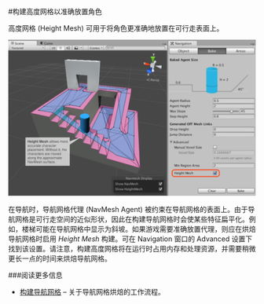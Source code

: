 #构建高度网格以准确放置角色

高度网格 (Height Mesh) 可用于将角色更准确地放置在可行走表面上。

![](../uploads/Main/NavMeshHeightMesh.svg) 

在导航时，导航网格代理 (NavMesh Agent) 被约束在导航网格的表面上。由于导航网格是可行走空间的近似形状，因此在构建导航网格时会使某些特征扁平化。例如，楼梯可能在导航网格中显示为斜坡。如果游戏需要准确放置代理，则应在烘焙导航网格时启用 _Height Mesh_ 构建。可在 Navigation 窗口的 Advanced 设置下找到该设置。请注意，构建高度网格将在运行时占用内存和处理资源，并需要稍微更长一点的时间来烘焙导航网格。

###阅读更多信息
- [构建导航网格](nav-BuildingNavMesh.html) – 关于导航网格烘焙的工作流程。
